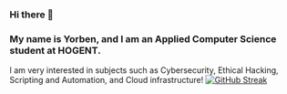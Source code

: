 ### Hi there 👋
### My name is Yorben, and I am an Applied Computer Science student at HOGENT.
I am very interested in subjects such as Cybersecurity, Ethical Hacking, Scripting and Automation, and Cloud infrastructure!
[![GitHub Streak](https://github-readme-streak-stats.herokuapp.com?user=Ycap&theme=dark&date_format=n%2Fj%5B%2FY%5D)](https://git.io/streak-stats)

<!--
**Ycap/Ycap** is a ✨ _special_ ✨ repository because its `README.md` (this file) appears on your GitHub profile.

Here are some ideas to get you started:

- 🔭 I’m currently working on ...
- 🌱 I’m currently learning ...
- 👯 I’m looking to collaborate on ...
- 🤔 I’m looking for help with ...
- 💬 Ask me about ...
- 📫 How to reach me: ...
- 😄 Pronouns: ...
- ⚡ Fun fact: ...
-->
